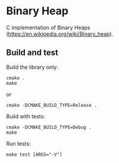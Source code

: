 Binary Heap
===========

C implementation of Binary Heaps (https://en.wikipedia.org/wiki/Binary_heap).

Build and test
--------------

Build the library only:
```
cmake .
make
```
or
```
cmake -DCMAKE_BUILD_TYPE=Release .
```

Build with tests:
```
cmake -DCMAKE_BUILD_TYPE=Debug .
make
```

Run tests:
```
make test [ARGS="-V"]
```

